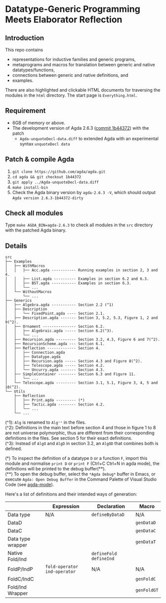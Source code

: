 # Datatype-Generic Programming Meets Elaborator Reflection

## Introduction

This repo contains
* representations for inductive families and generic programs,
* metaprograms and macros for translation between generic and native datatypes/functions,
* connections between generic and native definitions, and
* examples.

There are also highlighted and clickable HTML documents for traversing the modules in the `html` directory. The start page is `Everything.html`.

## Requirement

* 6GB of memory or above.
* The development version of Agda 2.6.3 ([commit 1b44372](https://github.com/agda/agda/commit/1b44372081e5b21b1a368d0e63cc09a53c48d20b))
  with the patch
  * `Agda-unquoteDecl-data.diff` to extended Agda with an experimental syntax `unquoteDecl data`

## Patch & compile Agda
1. `git clone https://github.com/agda/agda.git`
2. `cd agda && git checkout 1b44372`
3. `git apply ../Agda-unquoteDecl-data.diff`
4. `make install-bin`
5. Check the Agda binary version by `agda-2.6.3 -V`, which should output `Agda version 2.6.3-1b44372-dirty`

## Check all modules
Type `make AGDA_BIN=agda-2.6.3` to check all modules in the `src` directory with the patched Agda binary.

## Details

	src
	├── Examples
	│   ├── WithMacros
    │   │   ├── Acc.agda ----------- Running examples in section 2, 3 and 4.
    │   │   ├── List.agda ---------- Examples in section 6.2 and 6.3.
    │   │   ├── BST.agda ----------- Examples in section 6.3.
	│   │   └── ...
	│   └── WithoutMacros
	│       └── ...
	├── Generics
	│   ├── Algebra.agda ----------- Section 2.2 (^1)
	│   ├── Description
	│   │   └── FixedPoint.agda ---- Section 2.1.
	│   ├── Description.agda ------- Section 3, 5.2, 5.3, Figure 1, 2 and 9(^2).
	│   ├── Ornament --------------- Section 6.2.
	│   │   ├── Algebraic.agda ----- Section 6.2(^3).
	│   │   └── ...
	│   ├── Recursion.agda --------- Section 3.2, 4.3, Figure 6 and 7(^2).
	│   ├── RecursionScheme.agda --- Section 6.1.
	│   ├── Reflection ------------- Section 4.
	│   │   ├── Connection.agda
	│   │   ├── Datatype.agda
	│   │   ├── Recursion.agda ----- Section 4.3 and Figure 8(^2).
	│   │   ├── Telescope.agda ----- Section 4.2.
	│   │   └── Uncurry.agda ------- Section 4.3.
	│   ├── SimpleContainer -------- Section 6.3 and Figure 11.
	│   │   └── ...
	│   └── Telescope.agda --------- Section 3.1, 5.1, Figure 3, 4, 5 and 10(^2).
	└── Utils
	    ├── Reflection
	    │   ├── Print.agda --------- (*)
	    │   ├── Tactic.agda -------- Section 4.2.
	    │   └── ...
	    └── ...

(^1): `Alg` is renamed to `Algᶜˢ` in the files.  
(^2): Definitions in the main text before section 4 and those in figure 1 to 8 are not universe polymorphic, thus are different from their corresponding definitions in the files. See section 5 for their exact definitions.  
(^3): Instead of `AlgO` and `AlgD` in section 3.2, an `AlgOD` that combines both is defined.  

(\*) To inspect the definition of a datatype `D` or a function `F`, import this module and normalise `print D` or `print F` (Ctrl+C Ctrl+N in agda mode), the definitions will be printed to the debug buffer(\*\*).  
(\*\*) To open the debug buffer, select the `*Agda Debug*` buffer in Emacs, or execute `Agda: Open Debug Buffer` in the Command Palette of Visual Studio Code (see [agda-mode](https://marketplace.visualstudio.com/items?itemName=banacorn.agda-mode)).

Here's a list of definitions and their intended ways of generation: 

|                  |   Expression                    | Declaration            |  Macro      |
|------------------|---------------------------------|------------------------|-------------|
| Data type        | N/A                             | `defineByDataD`        | N/A         |
| DataD            |                                 |                        | `genDataD`  |
| DataC            |                                 |                        | `genDataC`  |
| Data type wrapper|                                 |                        | `genDataT`  |
| Native Fold/Ind  |                                 |`defineFold` `defineInd`|             |
| FoldP/IndP       | `fold-operator` `ind-operator`  | N/A                    |  N/A        |
| FoldC/IndC       |                                 |                        | `genFoldC`  |
| Fold/Ind Wrapper |                                 |                        | `genFoldGT` |
